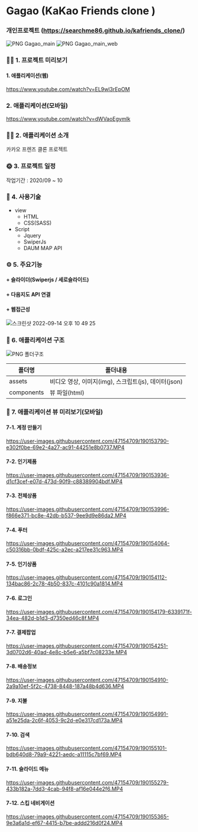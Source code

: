 # Gagao (KaKao Friends clone )

### 개인프로젝트 (https://searchme86.github.io/kafriends_clone/)
![PNG  Gagao_main](https://user-images.githubusercontent.com/47154709/190147684-b7f73b04-35ae-4bc9-84ae-a008454951fd.png)
![PNG  Gagao_main_web](https://user-images.githubusercontent.com/47154709/190147714-876e0abf-71ef-46a8-b468-2bec18b88008.png)

### 👋🏻 1. 프로젝트 미리보기
#### 1. 애플리케이션(웹)
https://www.youtube.com/watch?v=EL9wl3rEpOM

### 2. 애플리케이션(모바일)
https://www.youtube.com/watch?v=dWVaoEgymlk

### 💁🏻 2. 애플리케이션 소개
카카오 프렌즈 클론 프로젝트

### 🌞 3. 프로젝트 일정
작업기간 : 2020/09 ~ 10

### 🔨 4. 사용기술
+ view
  + HTML
  + CSS(SASS)
+ Script
  + Jquery
  + SwiperJs
  + DAUM MAP API

### ⚙️ 5. 주요기능
#### + 슬라이더(Swiperjs / 세로슬라이드)
#### + 다음지도 API 연결
#### + 웹접근성 
![스크린샷 2022-09-14 오후 10 49 25](https://user-images.githubusercontent.com/47154709/190175314-b72b33f5-baa6-4b5d-bb7a-99c869c9bb4d.png)

### 🔦 6. 애플리케이션 구조
![PNG  폴더구조](https://user-images.githubusercontent.com/47154709/190152429-3991ad5a-7c02-44ea-a34d-ca0ca6810a7c.png)

폴더명 | 폴더내용
----| -----
assets | 비디오 영상, 이미지(img), 스크립트(js), 데이터(json)
components | 뷰 파일(html)

### 🧸 7. 애플리케이션 뷰 미리보기(모바일)
#### 7-1. 계정 만들기
https://user-images.githubusercontent.com/47154709/190153790-e302f0be-69e2-4a27-ac91-44251e8b0737.MP4

#### 7-2. 인기제품
https://user-images.githubusercontent.com/47154709/190153936-d1cf3cef-e07d-473d-90f9-c88389904bdf.MP4

#### 7-3. 전체상품
https://user-images.githubusercontent.com/47154709/190153996-f866e371-bc8e-42db-b537-9ee9d9e86da2.MP4

#### 7-4. 푸터
https://user-images.githubusercontent.com/47154709/190154064-c50316bb-0bdf-425c-a2ec-a217ee31c963.MP4

#### 7-5. 인기상품
https://user-images.githubusercontent.com/47154709/190154112-134bac86-2c78-4b50-837c-4101c90a1814.MP4

#### 7-6. 로그인
https://user-images.githubusercontent.com/47154709/190154179-6339171f-34ea-482d-b1d3-d7350ed46c8f.MP4

#### 7-7. 결제팝업
https://user-images.githubusercontent.com/47154709/190154251-3d0702d6-40ad-4e8c-b5e6-a5bf7c08233e.MP4

#### 7-8. 배송정보
https://user-images.githubusercontent.com/47154709/190154910-2a9a10ef-5f2c-4738-8448-187a48b4d636.MP4

#### 7-9. 지불
https://user-images.githubusercontent.com/47154709/190154991-a51e25da-2c6f-4053-9c2d-e0e317cd173a.MP4

#### 7-10. 검색
https://user-images.githubusercontent.com/47154709/190155101-bdb640d8-79a9-4221-aedc-a11115c7bf69.MP4

#### 7-11. 슬라이드 메뉴
https://user-images.githubusercontent.com/47154709/190155279-433b182a-7dd3-4cab-94f8-af16e044e2f6.MP4

#### 7-12. 스킵 네비게이션
https://user-images.githubusercontent.com/47154709/190155365-9e3a6a1d-ef67-4415-b7be-addd216d0f24.MP4





